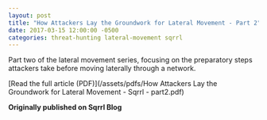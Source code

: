 ```yaml
---
layout: post
title: "How Attackers Lay the Groundwork for Lateral Movement - Part 2"
date: 2017-03-15 12:00:00 -0500
categories: threat-hunting lateral-movement sqrrl
---
```


Part two of the lateral movement series, focusing on the preparatory steps attackers take before moving laterally through a network.

[Read the full article (PDF)](/assets/pdfs/How Attackers Lay the Groundwork for Lateral Movement - Sqrrl - part2.pdf)

**Originally published on Sqrrl Blog**